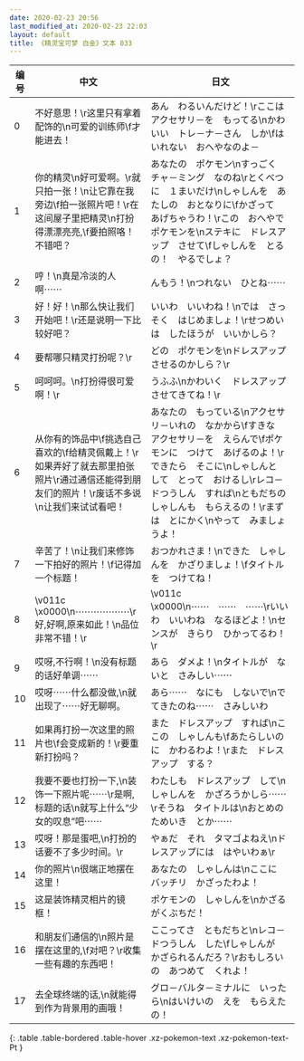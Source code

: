 ```yaml
---
date: 2020-02-23 20:56
last_modified_at: 2020-02-23 22:03
layout: default
title: 《精灵宝可梦 白金》文本 033
---
```

| 编号 | 中文 | 日文 |
| ---- | ---- | ---- |
| 0 | 不好意思！\r这里只有拿着配饰的\n可爱的训练师\f才能进去！ | あん　わるいんだけど！\rここは　アクセサリ－を　もってる\nかわいい　トレ－ナ－さん　しか\fはいれない　おへやなのよ－ |
| 1 | 你的精灵\n好可爱啊。\r就只拍一张！\n让它靠在我旁边\f拍一张照片吧！\r在这间屋子里把精灵\n打扮得漂漂亮亮,\f要拍照咯！不错吧？ | あなたの　ポケモン\nすっごく　チャ－ミング　なのね\rとくべつに　１まいだけ\nしゃしんを　あたしの　おとなりに\fかざって　あげちゃうわ！\rこの　おへやで　ポケモンを\nステキに　ドレスアップ　させて\fしゃしんを　とるの！　やるでしょ？ |
| 2 | 哼！\n真是冷淡的人啊⋯⋯ | んもう！\nつれない　ひとね⋯⋯ |
| 3 | 好！好！\n那么快让我们开始吧！\r还是说明一下比较好吧？ | いいわ　いいわね！\nでは　さっそく　はじめましょ！\rせつめいは　したほうが　いいかしら？ |
| 4 | 要帮哪只精灵打扮呢？\r | どの　ポケモンを\nドレスアップ　させるのかしら？\r |
| 5 | 呵呵呵。\n打扮得很可爱啊！\r | うふふ\nかわいく　ドレスアップ　させてきてね！\r |
| 6 | 从你有的饰品中\f挑选自己喜欢的\f给精灵佩戴上！\r如果弄好了就去那里拍张照片\r通过通信还能得到朋友们的照片！\r废话不多说\n让我们来试试看吧！ | あなたの　もっている\nアクセサリ－いれの　なかから\fすきな　アクセサリ－を　えらんで\fポケモンに　つけて　あげるのよ！\rできたら　そこに\nしゃしんと　して　とって　おけるし\rレコ－ドつうしん　すれば\nともだちの　しゃしんも　もらえるの！\rまずは　とにかく\nやって　みましょうよ！ |
| 7 | 辛苦了！\n让我们来修饰一下拍好的照片！\f记得加一个标题！ | おつかれさま！\nできた　しゃしんを　かざりましょ！\fタイトルを　つけてね！ |
| 8 | \v011c　\x0000\n⋯⋯⋯⋯⋯⋯\r好,好啊,原来如此！\n品位非常不错！\r | \v011c　\x0000\n⋯⋯　⋯⋯　⋯⋯\rいいわ　いいわね　なるほどよ！\nセンスが　きらり　ひかってるわ！\r |
| 9 | 哎呀,不行啊！\n没有标题的话好单调⋯⋯ | あら　ダメよ！\nタイトルが　ないと　さみしい⋯⋯ |
| 10 | 哎呀⋯⋯什么都没做,\n就出现了⋯⋯好无聊啊。 | あら⋯⋯　なにも　しないで\nでてきたのね⋯⋯　さみしいわ |
| 11 | 如果再打扮一次这里的照片也\f会变成新的！\r要重新打扮吗？ | また　ドレスアップ　すれば\nここの　しゃしんも\fあたらしいのに　かわるわよ！\rまた　ドレスアップ　する？ |
| 12 | 我要不要也打扮一下,\n装饰一下照片呢⋯⋯\r是啊,标题的话\n就写上什么“少女的叹息”吧⋯⋯ | わたしも　ドレスアップ　して\nしゃしんを　かざろうかしら⋯⋯\rそうね　タイトルは\nおとめのためいき　とか⋯⋯ |
| 13 | 哎呀！那是蛋吧,\n打扮的话要不了多少时间。\r | やぁだ　それ　タマゴよねえ\nドレスアップには　はやいわぁ\r |
| 14 | 你的照片\n很端正地摆在这里！ | あなたの　しゃしんは\nここに　バッチリ　かざったわよ！ |
| 15 | 这是装饰精灵相片的镜框！ | ポケモンの　しゃしんを\nかざる　がくぶちだ！ |
| 16 | 和朋友们通信的\n照片是摆在这里的,\f对吧？\r收集一些有趣的东西吧！ | ここってさ　ともだちと\nレコ－ドつうしん　した\fしゃしんが　かざられるんだろ？\rおもしろいの　あつめて　くれよ！ |
| 17 | 去全球终端的话,\n就能得到作为背景用的画哦！ | グロ－バルタ－ミナルに　いったら\nはいけいの　えを　もらえたの！ |
{: .table .table-bordered .table-hover .xz-pokemon-text .xz-pokemon-text-Pt }